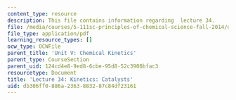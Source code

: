 ```yaml
---
content_type: resource
description: This file contains information regarding  lecture 34.
file: /media/courses/5-111sc-principles-of-chemical-science-fall-2014/db306ff0886a2363883287c84df23161_MIT5_111F14_Lecture34.pdf
file_type: application/pdf
learning_resource_types: []
ocw_type: OCWFile
parent_title: 'Unit V: Chemical Kinetics'
parent_type: CourseSection
parent_uid: 124cd4e8-9ed8-6cbe-95d8-52c3908bfac3
resourcetype: Document
title: 'Lecture 34: Kinetics: Catalysts'
uid: db306ff0-886a-2363-8832-87c84df23161
---
```


